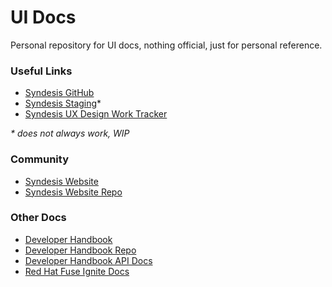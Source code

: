 # UI Docs
Personal repository for UI docs, nothing official, just for personal reference.

### Useful Links
- [Syndesis GitHub](https://github.com/syndesisio/syndesis)
- [Syndesis Staging](https://syndesis-staging.b6ff.rh-idev.openshiftapps.com/)*
- [Syndesis UX Design Work Tracker](https://syndesisio.github.io/syndesis-ux/)

*\* does not always work, WIP*

### Community
- [Syndesis Website](https://syndesis.io/)
- [Syndesis Website Repo](https://github.com/syndesisio/syndesis.io)

### Other Docs
- [Developer Handbook](https://doc.syndesis.io/)
- [Developer Handbook Repo](https://github.com/syndesisio/syndesis/tree/master/doc/sdh)
- [Developer Handbook API Docs](https://syndesis-staging.b6ff.rh-idev.openshiftapps.com/api/v1/index.html)
- [Red Hat Fuse Ignite Docs]()

